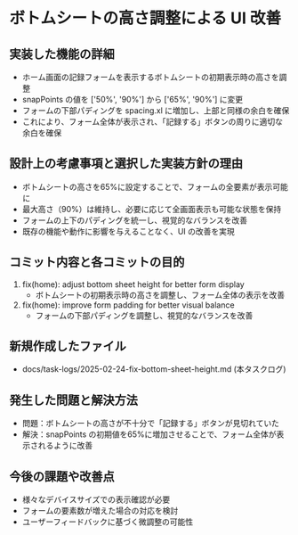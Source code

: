# ボトムシートの高さ調整による UI 改善

## 実装した機能の詳細
- ホーム画面の記録フォームを表示するボトムシートの初期表示時の高さを調整
- snapPoints の値を ['50%', '90%'] から ['65%', '90%'] に変更
- フォームの下部パディングを spacing.xl に増加し、上部と同様の余白を確保
- これにより、フォーム全体が表示され、「記録する」ボタンの周りに適切な余白を確保

## 設計上の考慮事項と選択した実装方針の理由
- ボトムシートの高さを65%に設定することで、フォームの全要素が表示可能に
- 最大高さ（90%）は維持し、必要に応じて全画面表示も可能な状態を保持
- フォームの上下のパディングを統一し、視覚的なバランスを改善
- 既存の機能や動作に影響を与えることなく、UI の改善を実現

## コミット内容と各コミットの目的
1. fix(home): adjust bottom sheet height for better form display
   - ボトムシートの初期表示時の高さを調整し、フォーム全体の表示を改善
2. fix(home): improve form padding for better visual balance
   - フォームの下部パディングを調整し、視覚的なバランスを改善

## 新規作成したファイル
- docs/task-logs/2025-02-24-fix-bottom-sheet-height.md (本タスクログ)

## 発生した問題と解決方法
- 問題：ボトムシートの高さが不十分で「記録する」ボタンが見切れていた
- 解決：snapPoints の初期値を65%に増加させることで、フォーム全体が表示されるように改善

## 今後の課題や改善点
- 様々なデバイスサイズでの表示確認が必要
- フォームの要素数が増えた場合の対応を検討
- ユーザーフィードバックに基づく微調整の可能性
